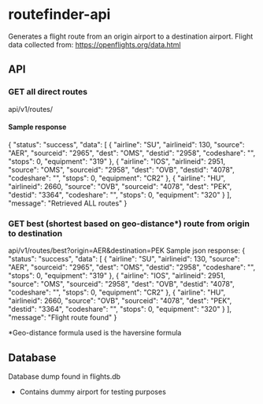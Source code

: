 # routefinder-api

Generates a flight route from an origin airport to a destination airport.
Flight data collected from: https://openflights.org/data.html

## API

### GET all direct routes
api/v1/routes/
#### Sample response
{
    "status": "success",
    "data": [
        {
            "airline": "SU",
            "airlineid": 130,
            "source": "AER",
            "sourceid": "2965",
            "dest": "OMS",
            "destid": "2958",
            "codeshare": "",
            "stops": 0,
            "equipment": "319"
        },
        {
            "airline": "IOS",
            "airlineid": 2951,
            "source": "OMS",
            "sourceid": "2958",
            "dest": "OVB",
            "destid": "4078",
            "codeshare": "",
            "stops": 0,
            "equipment": "CR2"
        },
        {
            "airline": "HU",
            "airlineid": 2660,
            "source": "OVB",
            "sourceid": "4078",
            "dest": "PEK",
            "destid": "3364",
            "codeshare": "",
            "stops": 0,
            "equipment": "320"
        }
    ],
    "message": "Retrieved ALL routes"
}

### GET best (shortest based on geo-distance*) route from origin to destination
api/v1/routes/best?origin=AER&destination=PEK
Sample json response:
{
    "status": "success",
    "data": [
        {
            "airline": "SU",
            "airlineid": 130,
            "source": "AER",
            "sourceid": "2965",
            "dest": "OMS",
            "destid": "2958",
            "codeshare": "",
            "stops": 0,
            "equipment": "319"
        },
        {
            "airline": "IOS",
            "airlineid": 2951,
            "source": "OMS",
            "sourceid": "2958",
            "dest": "OVB",
            "destid": "4078",
            "codeshare": "",
            "stops": 0,
            "equipment": "CR2"
        },
        {
            "airline": "HU",
            "airlineid": 2660,
            "source": "OVB",
            "sourceid": "4078",
            "dest": "PEK",
            "destid": "3364",
            "codeshare": "",
            "stops": 0,
            "equipment": "320"
        }
    ],
    "message": "Flight route found"
}

*Geo-distance formula used is the haversine formula

## Database
Database dump found in flights.db
 - Contains dummy airport for testing purposes

